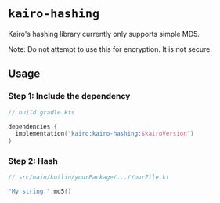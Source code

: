 # `kairo-hashing`

Kairo's hashing library currently only supports simple MD5.

Note: Do not attempt to use this for encryption. It is not secure.

## Usage

### Step 1: Include the dependency

```kotlin
// build.gradle.kts

dependencies {
  implementation("kairo:kairo-hashing:$kairoVersion")
}
```

### Step 2: Hash

```kotlin
// src/main/kotlin/yourPackage/.../YourFile.kt

"My string.".md5()
```
